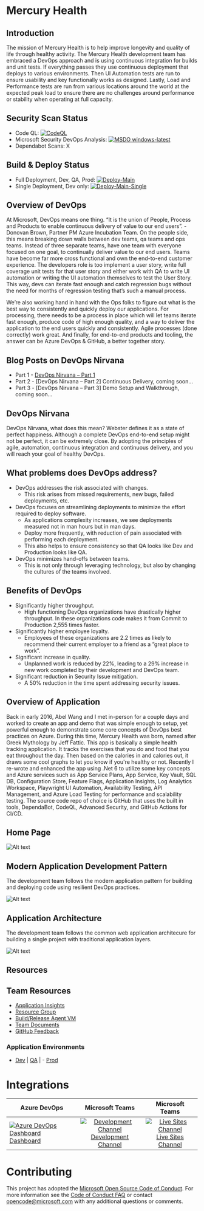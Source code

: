 # Mercury Health

## Introduction
The mission of Mercury Health is to help improve longevity and quality of life through healthy activity. The Mercury Health development team has embraced a DevOps approach and is using continuous integration for builds and unit tests. If everything passes they use continuous deployment that deploys to various environments.  Then UI Automation tests are run to ensure usability and key functionally works as designed.  Lastly, Load and Performance tests are run from various locations around the world at the expected peak load to ensure there are no challenges around performance or stability when operating at full capacity.

## Security Scan Status
- Code QL: [![CodeQL](https://github.com/RPagels/MercuryHealth/actions/workflows/codeql-analysis.yml/badge.svg?branch=master)](https://github.com/RPagels/MercuryHealth/actions/workflows/codeql-analysis.yml)
- Microsoft Security DevOps Analysis: [![MSDO windows-latest](https://github.com/RPagels/MercuryHealth/actions/workflows/msdevopssec.yml/badge.svg)](https://github.com/RPagels/MercuryHealth/actions/workflows/msdevopssec.yml)
- Dependabot Scans: X

## Build & Deploy Status
- Full Deployment, Dev, QA, Prod: [![Deploy-Main](https://github.com/RPagels/MercuryHealth/actions/workflows/deploy-main.yml/badge.svg)](https://github.com/RPagels/MercuryHealth/actions/workflows/deploy-main.yml)
- Single Deployment, Dev only: [![Deploy-Main-Single](https://github.com/RPagels/MercuryHealth/actions/workflows/deploy-main-single.yml/badge.svg)](https://github.com/RPagels/MercuryHealth/actions/workflows/deploy-main-single.yml)

## Overview of DevOps
At Microsoft, DevOps means one thing. “It is the union of People, Process and Products to enable continuous delivery of value to our end users”. -Donovan Brown, Partner PM Azure Incubation Team. On the people side, this means breaking down walls between dev teams, qa teams and ops teams. Instead of three separate teams, have one team with everyone focused on one goal, to continually deliver value to our end users. Teams have become far more cross functional and own the end-to-end customer experience. The developers role is too implement a user story, write full coverage unit tests for that user story and either work with QA to write UI automation or writing the UI automation themselves to test the User Story. This way, devs can iterate fast enough and catch regression bugs without the need for months of regression testing that’s such a manual process.

We’re also working hand in hand with the Ops folks to figure out what is the best way to consistently and quickly deploy our applications. For processing, there needs to be a process in place which will let teams iterate fast enough, produce code of high enough quality, and a way to deliver the application to the end users quickly and consistently. Agile processes (done correctly) work great. And finally, for end-to-end products and tooling, the answer can be Azure DevOps & GitHub, a better together story.

## Blog Posts on DevOps Nirvana
- Part 1 - [DevOps Nirvana – Part 1](https://techcommunity.microsoft.com/t5/azure-devops-blog/devops-nirvana-part-1/ba-p/3439942)
- Part 2 - [DevOps Nirvana – Part 2] Continuous Delivery, coming soon...
- Part 3 - [DevOps Nirvana – Part 3] Demo Setup and Walkthrough, coming soon...

## DevOps Nirvana
DevOps Nirvana, what does this mean? Webster defines it as a state of perfect happiness. Although a complete DevOps end-to-end setup might not be perfect, it can be extremely close.  By adopting the principles of agile, automation, continuous integration and continuous delivery, and you will reach your goal of healthy DevOps. 

## What problems does DevOps address?
- DevOps addresses the risk associated with changes.
  - This risk arises from missed requirements, new bugs, failed deployments, etc.
- DevOps focuses on streamlining deployments to minimize the effort required to deploy software.
  - As applications complexity increases, we see deployments measured not in man hours but in man days.
  - Deploy more frequently, with reduction of pain associated with performing each deployment.
  - This also helps to ensure consistency so that QA looks like Dev and Production looks like QA.
- DevOps minimizes hand-offs between teams.
  - This is not only through leveraging technology, but also by changing the cultures of the teams involved.

## Benefits of DevOps
- Significantly higher throughput.
  - High functioning DevOps organizations have drastically higher throughput.  In these organizations code makes it from Commit to Production 2,555 times faster. 
- Significantly higher employee loyalty.
  - Employees of these organizations are 2.2 times as likely to recommend their current employer to a friend as a “great place to work”.
- Significant increase in quality.
  - Unplanned work is reduced by 22%, leading to a 29% increase in new work completed by their development and DevOps team.
- Significant reduction in Security Issue mitigation.
  - A 50% reduction in the time spent addressing security issues.

## Overview of Application
Back in early 2016, Abel Wang and I met in-person for a couple days and worked to create an app and demo that was simple enough to setup, yet powerful enough to demonstrate some core concepts of DevOps best practices on Azure.  During this time, Mercury Health was born, named after Greek Mythology by Jeff Fattic.  This app is basically a simple health tracking application. It tracks the exercises that you do and food that you eat throughout the day. Then based on the calories in and calories out, it draws some cool graphs to let you know if you're healthy or not. Recently I re-wrote and enhanced the app using .Net 6 to utilize some key concepts and Azure services such as App Service Plans, App Service, Key Vault, SQL DB, Configuration Store, Feature Flags, Application Insights, Log Analytics Workspace, Playwright UI Automation, Availability Testing, API Management, and Azure Load Testing for performance and scalability testing. The source code repo of choice is GitHub that uses the built in tools, DependaBot, CodeQL, Advanced Security, and GitHub Actions for CI/CD.

## Home Page
![Alt text](MercuryHealthHomePage.png)

## Modern Application Development Pattern
The development team follows the modern application pattern for building and deploying code using resilient DevOps practices.

![Alt text](ModernAppDevPattern.png)

## Application Architecture
The development team follows the common web application architecure for building a single project with traditional application layers.

![Alt text](ApplicationArchitecture.png)

## Resources
## Team Resources
- [Application Insights](https://ms.portal.azure.com/#resource/subscriptions/bea2d0e6-421f-479b-a093-27856d73ed90/resourceGroups/DevOpsDemo/providers/microsoft.insights/components/MercuryHealthDemo/overview)
- [Resource Group](https://ms.portal.azure.com/#resource/subscriptions/bea2d0e6-421f-479b-a093-27856d73ed90/resourceGroups/DevOpsDemo/overview)
- [Build/Release Agent VM](https://ms.portal.azure.com/#resource/subscriptions/bea2d0e6-421f-479b-a093-27856d73ed90/resourceGroups/DevOpsDemo/providers/Microsoft.Compute/virtualMachines/DaBuDemoVM01/overview)
- [Team Documents](https://microsoft.sharepoint.com/teams/DabuVSTS/Shared%20Documents/Forms/AllItems.aspx?RootFolder=/teams/DabuVSTS/Shared%20Documents/Hello%20World%20VSTS%20Feed&FolderCTID=0x012000AA04A55B7E6A0F42982B2AAA3E77516F)
- [GitHub Feedback](https://github.com/github/feedback)

### Application Environments
- [Dev](https://app-fq3ruuhxgjony.azurewebsites.net/) | [QA](https://app-4av6wwkty4xb6.azurewebsites.net/) | - [Prod](TBD)

# Integrations 

| Azure DevOps | Microsoft Teams| Microsoft Teams|
| ------------- |:-------------:|:-------------:|
| [![Azure DevOps Dashboard](https://github.com/DemoOrgGHECDaveBurnisonMS/PartsUnlimitedGitHub/blob/main/PartsUnlimited-aspnet45/src/PartsUnlimitedWebsite/Images/azure_devops_dashboard_icon.png)<br/>Dashboard](https://dev.azure.com/daveburnisonms/PartsUnlimitedGitHub/_dashboards/dashboard/87f6046f-c8c2-489a-92e3-ddd6b6c77b4a) | [![Development Channel](https://github.com/DemoOrgGHECDaveBurnisonMS/PartsUnlimitedGitHub/blob/main/PartsUnlimited-aspnet45/src/PartsUnlimitedWebsite/Images/microsoft_teams_icon.png)<br/>Development Channel](https://teams.microsoft.com/l/channel/19%3acd0a49906ee845b59a897487856d64cb%40thread.skype/Development?groupId=971733b3-de09-48f1-857d-001b1e77f2ae&tenantId=72f988bf-86f1-41af-91ab-2d7cd011db47)  | [![Live Sites Channel](https://github.com/DemoOrgGHECDaveBurnisonMS/PartsUnlimitedGitHub/blob/main/PartsUnlimited-aspnet45/src/PartsUnlimitedWebsite/Images/microsoft_teams_icon.png)<br/>Live Sites Channel](https://teams.microsoft.com/l/channel/19%3a1f82b444f78745d7b0424cce642d7677%40thread.skype/Live%2520Sites?groupId=971733b3-de09-48f1-857d-001b1e77f2ae&tenantId=72f988bf-86f1-41af-91ab-2d7cd011db47) |

# Contributing
This project has adopted the [Microsoft Open Source Code of Conduct](https://opensource.microsoft.com/codeofconduct/). For more information see the [Code of Conduct FAQ](https://opensource.microsoft.com/codeofconduct/faq/) or contact [opencode@microsoft.com](mailto:opencode@microsoft.com) with any additional questions or comments.
